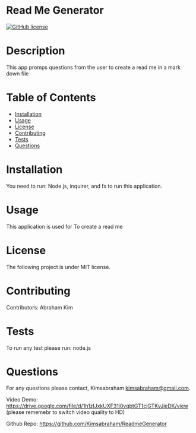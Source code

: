 # Read Me Generator
[![GitHub license](https://img.shields.io/badge/license-MIT-blue.svg)](https://github.com/undefined/undefined)
# Description
This app promps questions from the user to create a read me in a mark down file
# Table of Contents 
* [Installation](#installation)
* [Usage](#usage)
* [License](#license)
* [Contributing](#contributing)
* [Tests](#tests)
* [Questions](#questions)
# Installation
You need to run: Node.js, inquirer, and fs to run this application.
# Usage
​This application is used for To create a read me 
# License
The following project is under MIT license.
# Contributing
​Contributors: Abraham Kim
# Tests
To run any test please run: node.js
# Questions
For any questions please contact, Kimsabraham  kimsabraham@gmail.com.

Video Demo: https://drive.google.com/file/d/1h1zlJxkUXF31i0vqbtGT1cjGTKvJjeDK/view (please rememebr to switch video quality to HD)

Github Repo: https://github.com/Kimsabraham/ReadmeGenerator
